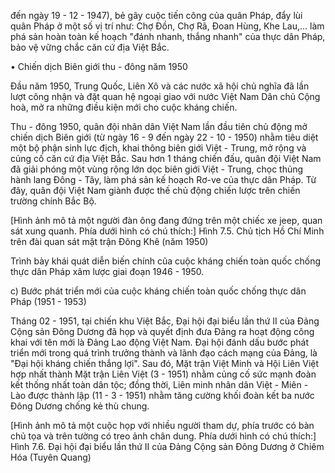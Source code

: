 đến ngày 19 - 12 - 1947), bẻ gãy cuộc tiến công của quân Pháp, đẩy lùi quân Pháp ở một số vị trí như: Chợ Đồn, Chợ Rã, Đoan Hùng, Khe Lau,... làm phá sản hoàn toàn kế hoạch "đánh nhanh, thắng nhanh" của thực dân Pháp, bảo vệ vững chắc căn cứ địa Việt Bắc.

• Chiến dịch Biên giới thu - đông năm 1950

Đầu năm 1950, Trung Quốc, Liên Xô và các nước xã hội chủ nghĩa đã lần lượt công nhận và đặt quan hệ ngoại giao với nước Việt Nam Dân chủ Cộng hoà, mở ra những điều kiện mới cho cuộc kháng chiến.

Thu - đông 1950, quân đội nhân dân Việt Nam lần đầu tiên chủ động mở chiến dịch Biên giới (từ ngày 16 - 9 đến ngày 22 - 10 - 1950) nhằm tiêu diệt một bộ phận sinh lực địch, khai thông biên giới Việt - Trung, mở rộng và củng cố căn cứ địa Việt Bắc. Sau hơn 1 tháng chiến đấu, quân đội Việt Nam đã giải phóng một vùng rộng lớn dọc biên giới Việt - Trung, chọc thủng hành lang Đông - Tây, làm phá sản kế hoạch Rơ-ve của thực dân Pháp. Từ đây, quân đội Việt Nam giành được thế chủ động chiến lược trên chiến trường chính Bắc Bộ.

[Hình ảnh mô tả một người đàn ông đang đứng trên một chiếc xe jeep, quan sát xung quanh. Phía dưới hình có chú thích:]
Hình 7.5. Chủ tịch Hồ Chí Minh trên đài quan sát mặt trận Đông Khê (năm 1950)

Trình bày khái quát diễn biến chính của cuộc kháng chiến toàn quốc chống thực dân Pháp xâm lược giai đoạn 1946 - 1950.

c) Bước phát triển mới của cuộc kháng chiến toàn quốc chống thực dân Pháp (1951 - 1953)

Tháng 02 - 1951, tại chiến khu Việt Bắc, Đại hội đại biểu lần thứ II của Đảng Cộng sản Đông Dương đã họp và quyết định đưa Đảng ra hoạt động công khai với tên mới là Đảng Lao động Việt Nam. Đại hội đánh dấu bước phát triển mới trong quá trình trưởng thành và lãnh đạo cách mạng của Đảng, là "Đại hội kháng chiến thắng lợi". Sau đó, Mặt trận Việt Minh và Hội Liên Việt hợp nhất thành Mặt trận Liên Việt (3 - 1951) nhằm củng cố sức mạnh đoàn kết thống nhất toàn dân tộc; đồng thời, Liên minh nhân dân Việt - Miên - Lào được thành lập (11 - 3 - 1951) nhằm tăng cường khối đoàn kết ba nước Đông Dương chống kẻ thù chung.

[Hình ảnh mô tả một cuộc họp với nhiều người tham dự, phía trước có bàn chủ tọa và trên tường có treo ảnh chân dung. Phía dưới hình có chú thích:]
Hình 7.6. Đại hội đại biểu lần thứ II của Đảng Cộng sản Đông Dương ở Chiêm Hóa (Tuyên Quang)